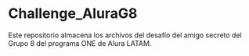 # Challenge_AluraG8
Este repositorio almacena los archivos del desafío del amigo secreto del Grupo 8 del programa ONE de Alura LATAM.
